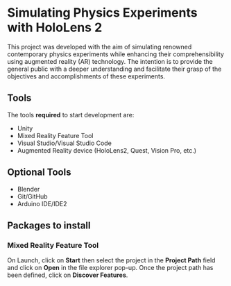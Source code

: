 # Simulating Physics Experiments with HoloLens 2
This project was developed with the aim of simulating renowned contemporary physics experiments while enhancing their comprehensibility using augmented reality (AR) technology. The intention is to provide the general public with a deeper understanding and facilitate their grasp of the objectives and accomplishments of these experiments.

## Tools
The tools **required** to start development are:
- Unity
- Mixed Reality Feature Tool
- Visual Studio/Visual Studio Code
- Augmented Reality device (HoloLens2, Quest, Vision Pro, etc.)
## Optional Tools
- Blender
- Git/GitHub
- Arduino IDE/IDE2

## Packages to install
### Mixed Reality Feature Tool
On Launch, click on **Start** then select the project in the **Project Path** field and click on **Open** in the file explorer pop-up. Once the project path has been defined, click on **Discover Features**.
